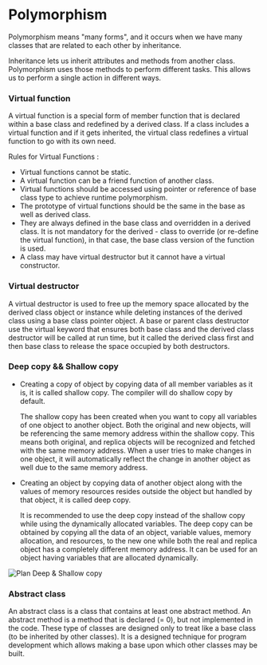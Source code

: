 # Polymorphism

Polymorphism means "many forms", and it occurs when we have many classes that are related to each other by inheritance.

Inheritance lets us inherit attributes and methods from another class.
Polymorphism uses those methods to perform different tasks. This allows us to perform a single action in different ways.

### Virtual function

A virtual function is a special form of member function that is declared within a base class and redefined by a derived class. 
If a class includes a virtual function and if it gets inherited, the virtual class redefines a virtual function to go with its own need.

Rules for Virtual Functions :

- Virtual functions cannot be static.
- A virtual function can be a friend function of another class.
- Virtual functions should be accessed using pointer or reference of base class type to achieve runtime polymorphism.
- The prototype of virtual functions should be the same in the base as well as derived class.
- They are always defined in the base class and overridden in a derived class. It is not mandatory for the derived - class to override (or re-define the virtual function), in that case, the base class version of the function is used.
- A class may have virtual destructor but it cannot have a virtual constructor.

### Virtual destructor

A virtual destructor is used to free up the memory space allocated by the derived class object or instance while deleting instances of the derived class using a base class pointer object. A base or parent class destructor use the virtual keyword that ensures both base class and the derived class destructor will be called at run time, but it called the derived class first and then base class to release the space occupied by both destructors.

### Deep copy && Shallow copy

- Creating a copy of object by copying data of all member variables as it is, it is called shallow copy. The compiler will do shallow copy by default.

	The shallow copy has been created when you want to copy all variables of one object to another object.
	Both the original and new objects, will be referencing the same memory address within the shallow copy. 
	This means both original, and replica objects will be recognized and fetched with the same memory address. 
	When a user tries to make changes in one object, it will automatically reflect the change in another object 
	as well due to the same memory address. 

- Creating an object by copying data of another object along with the values of memory resources resides outside the object but handled by that object, it is called deep copy.

	It is recommended to use the deep copy instead of the shallow copy while using the dynamically allocated variables. 
	The deep copy can be obtained by copying all the data of an object, variable values, memory allocation, and resources, to the new one while both the real and replica object has a completely different memory address. 
	It can be used for an object having variables that are allocated dynamically.

![Plan Deep & Shallow copy](https://1.bp.blogspot.com/-xfri3_hTDK0/YG3cd-31OLI/AAAAAAAAAnI/lBESSoB8tjo0yDG9mDuXSUKx03ztnER3wCNcBGAsYHQ/w640-h360/Deep-copy-and-shallow-copy-in-c%252B%252B-learning-mania.jpg)

### Abstract class

An abstract class is a class that contains at least one abstract method. An abstract method is a method that is declared (= 0), but not implemented in the code.
These type of classes are designed only to treat like a base class (to be inherited by other classes). 
It is a designed technique for program development which allows making a base upon which other classes may be built.
